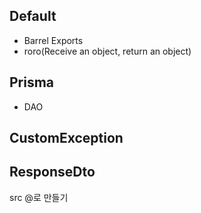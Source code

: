 ## Default 
- Barrel Exports
- roro(Receive an object, return an object)
## Prisma
- DAO

## CustomException

## ResponseDto



src @로 만들기
